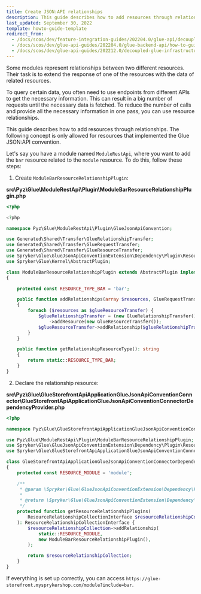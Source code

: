 ```yaml
---
title: Create JSON:API relationships
description: This guide describes how to add resources through relationships
last_updated: September 30, 2022
template: howto-guide-template
redirect_from:
  - /docs/scos/dev/feature-integration-guides/202204.0/glue-api/decoupled-glue-infrastructure/glue-api-json-api-convention-integration.html
  - /docs/scos/dev/glue-api-guides/202204.0/glue-backend-api/how-to-guides/how-to-create-a-json-api-relationship.html
  - /docs/scos/dev/glue-api-guides/202212.0/decoupled-glue-infrastructure/how-to-guides/how-to-create-a-json-api-relationship.html
---
```


Some modules represent relationships between two different resources. Their task is to extend the response of one of the resources with the data of related resources.

To query certain data, you often need to use endpoints from different APIs to get the necessary information. This can result in a big number of requests until the necessary data is fetched. To reduce the number of calls and provide all the necessary information in one pass, you can use resource relationships.

This guide describes how to add resources through relationships. The following concept is only allowed for resources that implemented the Glue JSON:API convention.

Let's say you have a module named `ModuleRestApi`, where you want to add the `bar` resource related to the `module` resource. To do this, follow these steps:

1. Create `ModuleBarResourceRelationshipPlugin`:

**src\Pyz\Glue\ModuleRestApi\Plugin\ModuleBarResourceRelationshipPlugin.php**

```php
<?php

<?php

namespace Pyz\Glue\ModuleRestApi\Plugin\GlueJsonApiConvention;

use Generated\Shared\Transfer\GlueRelationshipTransfer;
use Generated\Shared\Transfer\GlueRequestTransfer;
use Generated\Shared\Transfer\GlueResourceTransfer;
use Spryker\Glue\GlueJsonApiConventionExtension\Dependency\Plugin\ResourceRelationshipPluginInterface;
use Spryker\Glue\Kernel\AbstractPlugin;

class ModuleBarResourceRelationshipPlugin extends AbstractPlugin implements ResourceRelationshipPluginInterface
{

    protected const RESOURCE_TYPE_BAR = 'bar';

    public function addRelationships(array $resources, GlueRequestTransfer $glueRequestTransfer): void
    {
        foreach ($resources as $glueResourceTransfer) {
            $glueRelationshipTransfer = (new GlueRelationshipTransfer())
                ->addResource(new GlueResourceTransfer());
            $glueResourceTransfer->addRelationship($glueRelationshipTransfer);
        }
    }

    public function getRelationshipResourceType(): string
    {
        return static::RESOURCE_TYPE_BAR;
    }
}

```

2. Declare the relationship resource:

**src\Pyz\Glue\GlueStorefrontApiApplicationGlueJsonApiConventionConnector\GlueStorefrontApiApplicationGlueJsonApiConventionConnectorDependencyProvider.php**

```php
<?php

namespace Pyz\Glue\GlueStorefrontApiApplicationGlueJsonApiConventionConnector;

use Pyz\Glue\ModuleRestApi\Plugin\ModuleBarResourceRelationshipPlugin;
use Spryker\Glue\GlueJsonApiConventionExtension\Dependency\Plugin\ResourceRelationshipCollectionInterface;
use Spryker\Glue\GlueStorefrontApiApplicationGlueJsonApiConventionConnector\GlueStorefrontApiApplicationGlueJsonApiConventionConnectorDependencyProvider as SprykerGlueStorefrontApiApplicationGlueJsonApiConventionConnectorDependencyProvider;

class GlueStorefrontApiApplicationGlueJsonApiConventionConnectorDependencyProvider extends SprykerGlueStorefrontApiApplicationGlueJsonApiConventionConnectorDependencyProvider
{
    protected const RESOURCE_MODULE = 'module';

    /**
     * @param \Spryker\Glue\GlueJsonApiConventionExtension\Dependency\Plugin\ResourceRelationshipCollectionInterface $resourceRelationshipCollection
     *
     * @return \Spryker\Glue\GlueJsonApiConventionExtension\Dependency\Plugin\ResourceRelationshipCollectionInterface
     */
    protected function getResourceRelationshipPlugins(
        ResourceRelationshipCollectionInterface $resourceRelationshipCollection
    ): ResourceRelationshipCollectionInterface {
        $resourceRelationshipCollection->addRelationship(
            static::RESOURCE_MODULE,
            new ModuleBarResourceRelationshipPlugin(),
        );

        return $resourceRelationshipCollection;
    }
}
```

If everything is set up correctly, you can access `https://glue-storefront.mysprykershop.com/module?include=bar`.
